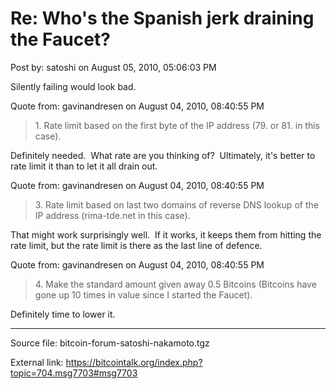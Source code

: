 # Re: Who's the Spanish jerk draining the Faucet?

Post by: satoshi on August 05, 2010, 05:06:03 PM

Silently failing would look bad.

Quote from: gavinandresen on August 04, 2010, 08:40:55 PM

> 1\. Rate limit based on the first byte of the IP address (79. or 81. in this case).

Definitely needed. &nbsp;What rate are you thinking of? &nbsp;Ultimately, it's better to rate limit it than to let it all drain out.

Quote from: gavinandresen on August 04, 2010, 08:40:55 PM

> 3\. Rate limit based on last two domains of reverse DNS lookup of the IP address (rima-tde.net in this case).

That might work surprisingly well. &nbsp;If it works, it keeps them from hitting the rate limit, but the rate limit is there as the last line of defence.

Quote from: gavinandresen on August 04, 2010, 08:40:55 PM

> 4\. Make the standard amount given away 0.5 Bitcoins (Bitcoins have gone up 10 times in value since I started the Faucet).

Definitely time to lower it.

---

Source file: bitcoin-forum-satoshi-nakamoto.tgz

External link: https://bitcointalk.org/index.php?topic=704.msg7703#msg7703
